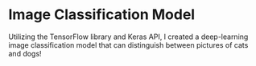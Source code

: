 # Image Classification Model

Utilizing the TensorFlow library and Keras API, I created a deep-learning image classification model that can distinguish between pictures of cats and dogs! 
